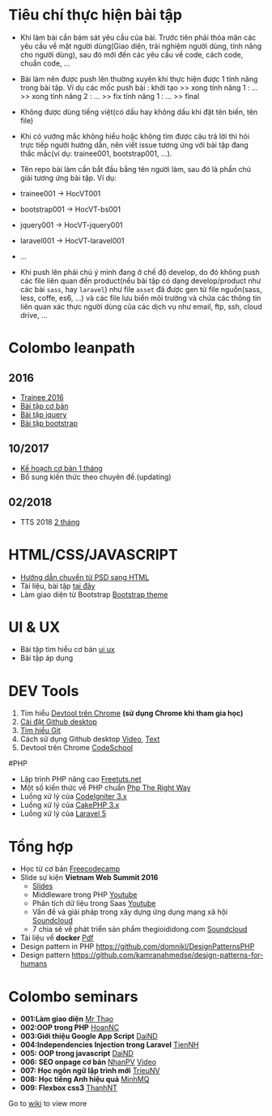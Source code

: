 # Tiêu chí thực hiện bài tập

- Khi làm bài cần bám sát yêu cầu của bài. Trước tiên phải thỏa mãn các yêu cầu về mặt người dùng(Giao diện, trải nghiệm người dùng, tính năng cho người dùng), sau đó mới đến các yêu cầu về code, cách code, chuẩn code, ...
- Bài làm nên được push lên thường xuyên khi thực hiện được 1 tính năng trong bài tập. Ví dụ các mốc push bài : khởi tạo >> xong tính năng 1 : ... >> xong tính năng 2 : ... >> fix tính năng 1 : ... >> final
- Không được dùng tiếng việt(có dấu hay không dấu khi đặt tên biến, tên file)
- Khi có vướng mắc không hiểu hoặc không tìm được câu trả lời thì hỏi trực tiếp người hướng dẫn, nên viết issue tương ứng với bài tập đang thắc mắc(ví dụ:  trainee001, bootstrap001, ...).
- Tên repo bài làm cần bắt đầu bằng tên người làm, sau đó là phần chú giải tương ứng bài tập. Ví dụ:

 - trainee001 -> HocVT001
 - bootstrap001 -> HocVT-bs001
 - jquery001 -> HocVT-jquery001
 - laravel001 -> HocVT-laravel001
 - ...
 
- Khi push lên phải chú ý mình đang ở chế độ develop, do đó không push các file liên quan đến product(nếu bài tập có dạng develop/product như các bài `sass`, hay `laravel`) như file `asset` đã được gen từ file nguồn(sass, less, coffe, es6, ...) và các file lưu biến môi trường và chứa các thông tin liên quan xác thực người dùng của các dịch vụ như email, ftp, ssh, cloud drive, ...

# Colombo leanpath

## 2016
+ [Trainee 2016](training-2016.md)
+ [Bài tập cơ bản](https://github.com/colombo-trainee?q=trainee)
+ [Bài tập jquery](https://github.com/colombo-trainee?q=jquery)
+ [Bài tập bootstrap](https://github.com/colombo-trainee?q=bootstrap)

## 10/2017
+ [Kế hoạch cơ bản 1 tháng](https://github.com/colombo-trainee/help/blob/master/1m%20schedule.md)
+ Bổ sung kiến thức theo chuyên đề.(updating)

## 02/2018
+ TTS 2018 [2 tháng](https://docs.google.com/spreadsheets/d/1AcPRWhkGZsbpEEnysr7i6qq9YZHvAOyGe_X_DFYu2TE/edit?usp=sharing)

# HTML/CSS/JAVASCRIPT

+ [Hướng dẫn chuyển từ PSD sang HTML](https://www.izwebz.com/search/?q=PSD+sang+HTML&cx=014821440840817908112%3Atm2aqsqxgka&cof=FORID%3A10&ie=UTF-8&filter=0&siteurl=)
+ Tài liệu, bài tập [tại đây](https://github.com/colombo-trainee/help/tree/master/Web%20Frontend)
+ Làm giao diện từ Bootstrap [Bootstrap theme](https://github.com/colombo-trainee/help/blob/master/articles/customize_bootstrap.md)

# UI & UX

+ Bài tập tìm hiểu cơ bản [ui ux](https://github.com/colombo-trainee/ui_ux)
+ Bài tập áp dụng

# DEV Tools

1. Tìm hiểu [Devtool trên Chrome](https://www.codeschool.com/courses/discover-devtools) **(sử dụng Chrome khi tham gia học)**
2. [Cài đặt Github desktop](https://desktop.github.com)
3. [Tìm hiểu Git](https://git-scm.com/book/vi/v1/Bắt-Đầu-Cơ-Bản-về-Git)
4. Cách sử dụng Github desktop [Video](https://www.youtube.com/watch?v=bdqnubR3P1Y), [Text](http://o7planning.org/web/fe/default/vi/document/70398/huong-dan-su-dung-github-voi-github-desktop)
5. Devtool trên Chrome [CodeSchool](https://www.codeschool.com/courses/discover-devtools)

#PHP

+ Lập trình PHP nâng cao [Freetuts.net](http://freetuts.net/hoc-php/hoc-lap-trinh-php-nang-cao)
+ Một số kiến thức về PHP chuẩn [Php The Right Way](http://www.phptherightway.com)
+ Luồng xử lý của [CodeIgniter 3.x](http://www.codeigniter.com/user_guide/overview/appflow.html#application-flow-chart)
+ Luồng xử lý của [CakePHP 3.x](http://book.cakephp.org/3.0/en/intro.html#cakephp-request-cycle)
+ Luồng xử lý của [Laravel 5](http://laravel-recipes.com/recipes/52/understanding-the-request-lifecycle)

# Tổng hợp

+ Học từ cơ bản [Freecodecamp](http://www.freecodecamp.com)
+ Slide sự kiện **Vietnam Web Summit 2016** 
  + [Slides](vws2016)
  + Middleware trong PHP [Youtube](https://www.youtube.com/watch?v=nQ4sIqoEiOI)
  + Phân tích dữ liệu trong Saas [Youtube](https://www.youtube.com/watch?v=RH2km1WrVw4)
  + Vấn đề và giải pháp trong xây dựng ứng dụng mạng xã hội [Soundcloud](https://soundcloud.com/vu-thai-hoc/van-de-va-giai-phap-xay-dung-mang-xa-hoi-co-kha-nang-mo-rong)
  + 7 chia sẻ về phát triển sản phẩm thegioididong.com [Soundcloud](https://soundcloud.com/vu-thai-hoc/7-chia-se-ve-phat-trien-san-pham-the-gioi-di-dong)
+ Tài liệu về **docker** [Pdf](docker)
+ Design pattern in PHP https://github.com/domnikl/DesignPatternsPHP
+ Design pattern https://github.com/kamranahmedse/design-patterns-for-humans
# Colombo seminars

+ **001:Làm giao diện** [Mr Thạo](seminars/001-lam-giao-dien.md)
+ **002:OOP trong PHP** [HoanNC](seminars/002-OOP-trong-PHP.md)
+ **003:Giới thiệu Google App Script** [DaiND](seminars/003-daind_google_app_script.md)
+ **004:Independencies Injection trong Laravel** [TienNH](seminars/004-tiennh_dependencies_injection.md)
+ **005: OOP trong javascript** [DaiND](seminars/005-oop-javascript.md)
+ **006: SEO onpage cơ bản** [NhanPV](seminars/006-SEO-Onpage-co-ban.pptx) [Video](https://www.youtube.com/watch?v=xrOfuFq8RzM)
+ **007: Học ngôn ngữ lập trình mới** [TrieuNV](seminars/007-new-program-languge.pptx)
+ **008: Học tiếng Anh hiệu quả** [MinhMQ](seminars/008-English.pdf)
+ **009: Flexbox css3** [ThanhNT](seminars/009-flexbox-css3.ppt)

Go to [wiki](https://github.com/colombo-trainee/help/wiki) to view more
